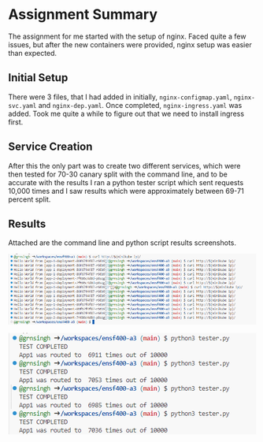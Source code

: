 # Assignment Summary

The assignment for me started with the setup of nginx. Faced quite a few issues, but after the new containers were provided, nginx setup was easier than expected. 

## Initial Setup

There were 3 files, that I had added in initially, `nginx-configmap.yaml`, `nginx-svc.yaml` and `nginx-dep.yaml`. Once completed, `nginx-ingress.yaml` was added. 
Took me quite a while to figure out that we need to install ingress first. 

## Service Creation

After this the only part was to create two different services, which were then tested for 70-30 canary split with the command line, and to be accurate with the results I ran a python tester script which sent requests 10,000 times and I saw results which were approximately between 69-71 percent split. 

## Results

Attached are the command line and python script results screenshots.

![Command Line Results](./screenshots/cmdss.png)

![Python Script Results](./screenshots/pytesterss.png)